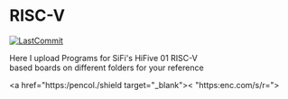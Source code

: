 # RISC-V

[![LastCommit](https://img.shields.io/github/last-commit/balaji303/RISC-V.svg?style=social)](https://github.com/balaji303/RISC-V/commits/master)

Here I upload Programs for SiFi's HiFive 01 RISC-V  
based boards on different folders for your reference


<a href="https:/pencol./shield target="_blank">< "https:enc.com/s/r=">
